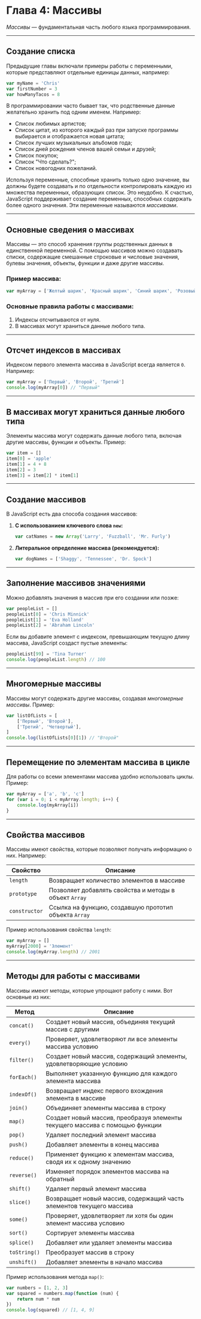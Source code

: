 # Глава 4: Массивы

_Массивы_ — фундаментальная часть любого языка программирования.

---

## Создание списка

Предыдущие главы включали примеры работы с переменными, которые представляют отдельные единицы данных, например:

```javascript
var myName = 'Chris'
var firstNumber = 3
var howManyTacos = 8
```

В программировании часто бывает так, что родственные данные желательно хранить под одним именем. Например:

- Список любимых артистов;
- Список цитат, из которого каждый раз при запуске программы выбирается и отображается новая цитата;
- Список лучших музыкальных альбомов года;
- Список дней рождения членов вашей семьи и друзей;
- Список покупок;
- Список "Что сделать?";
- Список новогодних пожеланий.

Используя переменные, способные хранить только одно значение, вы должны будете создавать и по отдельности контролировать каждую из множества переменных, образующих список. Это неудобно. К счастью, JavaScript поддерживает создание переменных, способных содержать более одного значения. Эти переменные называются _массивами_.

---

## Основные сведения о массивах

Массивы — это способ хранения группы родственных данных в единственной переменной. С помощью массивов можно создавать списки, содержащие смешанные строковые и числовые значения, булевы значения, объекты, функции и даже другие массивы.

### Пример массива:

```javascript
var myArray = ['Желтый шарик', 'Красный шарик', 'Синий шарик', 'Розовый шарик']
```

### Основные правила работы с массивами:

1. Индексы отсчитываются от нуля.
2. В массивах могут храниться данные любого типа.

---

## Отсчет индексов в массивах

Индексом первого элемента массива в JavaScript всегда является `0`. Например:

```javascript
var myArray = ['Первый', 'Второй', 'Третий']
console.log(myArray[0]) // "Первый"
```

---

## В массивах могут храниться данные любого типа

Элементы массива могут содержать данные любого типа, включая другие массивы, функции и объекты. Пример:

```javascript
var item = []
item[0] = 'apple'
item[1] = 4 + 8
item[2] = 3
item[3] = item[2] * item[1]
```

---

## Создание массивов

В JavaScript есть два способа создания массивов:

1. **С использованием ключевого слова `new`:**

   ```javascript
   var catNames = new Array('Larry', 'Fuzzball', 'Mr. Furly')
   ```

2. **Литеральное определение массива (рекомендуется):**

   ```javascript
   var dogNames = ['Shaggy', 'Tennessee', 'Dr. Spock']
   ```

---

## Заполнение массивов значениями

Можно добавлять значения в массив при его создании или позже:

```javascript
var peopleList = []
peopleList[0] = 'Chris Minnick'
peopleList[1] = 'Eva Holland'
peopleList[2] = 'Abraham Lincoln'
```

Если вы добавите элемент с индексом, превышающим текущую длину массива, JavaScript создаст пустые элементы:

```javascript
peopleList[99] = 'Tina Turner'
console.log(peopleList.length) // 100
```

---

## Многомерные массивы

Массивы могут содержать другие массивы, создавая _многомерные массивы_. Пример:

```javascript
var listOfLists = [
	['Первый', 'Второй'],
	['Третий', 'Четвертый'],
]
console.log(listOfLists[0][1]) // "Второй"
```

---

## Перемещение по элементам массива в цикле

Для работы со всеми элементами массива удобно использовать циклы. Пример:

```javascript
var myArray = ['a', 'b', 'c']
for (var i = 0; i < myArray.length; i++) {
	console.log(myArray[i])
}
```

---

## Свойства массивов

Массивы имеют свойства, которые позволяют получать информацию о них. Например:

| Свойство      | Описание                                               |
| ------------- | ------------------------------------------------------ |
| `length`      | Возвращает количество элементов в массиве              |
| `prototype`   | Позволяет добавлять свойства и методы в объект `Array` |
| `constructor` | Ссылка на функцию, создавшую прототип объекта `Array`  |

Пример использования свойства `length`:

```javascript
var myArray = []
myArray[2000] = 'Элемент'
console.log(myArray.length) // 2001
```

---

## Методы для работы с массивами

Массивы имеют методы, которые упрощают работу с ними. Вот основные из них:

| Метод        | Описание                                                                     |
| ------------ | ---------------------------------------------------------------------------- |
| `concat()`   | Создает новый массив, объединяя текущий массив с другими                     |
| `every()`    | Проверяет, удовлетворяют ли все элементы массива условию                     |
| `filter()`   | Создает новый массив, содержащий элементы, удовлетворяющие условию           |
| `forEach()`  | Выполняет указанную функцию для каждого элемента массива                     |
| `indexOf()`  | Возвращает индекс первого вхождения элемента в массиве                       |
| `join()`     | Объединяет элементы массива в строку                                         |
| `map()`      | Создает новый массив, преобразуя элементы текущего массива с помощью функции |
| `pop()`      | Удаляет последний элемент массива                                            |
| `push()`     | Добавляет элементы в конец массива                                           |
| `reduce()`   | Применяет функцию к элементам массива, сводя их к одному значению            |
| `reverse()`  | Изменяет порядок элементов массива на обратный                               |
| `shift()`    | Удаляет первый элемент массива                                               |
| `slice()`    | Возвращает новый массив, содержащий часть элементов текущего массива         |
| `some()`     | Проверяет, удовлетворяет ли хотя бы один элемент массива условию             |
| `sort()`     | Сортирует элементы массива                                                   |
| `splice()`   | Добавляет или удаляет элементы массива                                       |
| `toString()` | Преобразует массив в строку                                                  |
| `unshift()`  | Добавляет элементы в начало массива                                          |

Пример использования метода `map()`:

```javascript
var numbers = [1, 2, 3]
var squared = numbers.map(function (num) {
	return num * num
})
console.log(squared) // [1, 4, 9]
```